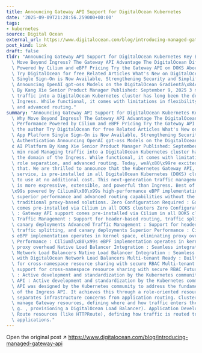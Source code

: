 ```yaml
---
title: Announcing Gateway API Support for DigitalOcean Kubernetes
date: '2025-09-09T21:28:56.259000+00:00'
tags:
- kubernetes
source: Digital Ocean
external_url: https://www.digitalocean.com/blog/introducing-managed-gateway-api
post_kind: link
draft: false
tldr: "Announcing Gateway API Support for DigitalOcean Kubernetes Key Benefits Why\
  \ Move Beyond Ingress? The Gateway API Advantage The DigitalOcean Difference: Performance\
  \ Powered by Cilium and eBPF Pricing Try the Gateway API on DOKS About the author\
  \ Try DigitalOcean for free Related Articles What's New on DigitalOcean App Platform\
  \ Single Sign-On is Now Available, Strengthening Security and Simplifying Authentication\
  \ Announcing OpenAI gpt-oss Models on the DigitalOcean Gradientâ\x84¢ AI Platform\
  \ By Kang Xie Senior Product Manager Published: September 9, 2025 3 min read Managing\
  \ traffic into a DigitalOcean Kubernetes cluster has long been the domain of the\
  \ Ingress. While functional, it comes with limitations in flexibility, role separation,\
  \ and advanced routing."
summary: "Announcing Gateway API Support for DigitalOcean Kubernetes Key Benefits\
  \ Why Move Beyond Ingress? The Gateway API Advantage The DigitalOcean Difference:\
  \ Performance Powered by Cilium and eBPF Pricing Try the Gateway API on DOKS About\
  \ the author Try DigitalOcean for free Related Articles What's New on DigitalOcean\
  \ App Platform Single Sign-On is Now Available, Strengthening Security and Simplifying\
  \ Authentication Announcing OpenAI gpt-oss Models on the DigitalOcean Gradientâ\x84\
  ¢ AI Platform By Kang Xie Senior Product Manager Published: September 9, 2025 3\
  \ min read Managing traffic into a DigitalOcean Kubernetes cluster has long been\
  \ the domain of the Ingress. While functional, it comes with limitations in flexibility,\
  \ role separation, and advanced routing. Today, weâ\x80\x99re excited to change\
  \ that. We are thrilled to announce that the Kubernetes Gateway API, as a managed\
  \ service, is pre-installed in all DigitalOcean Kubernetes (DOKS) clusters and ready\
  \ to use at no additional cost. This next-generation traffic management solution\
  \ is more expressive, extensible, and powerful than Ingress. Best of all, itâ\x80\
  \x99s powered by Ciliumâ\x80\x99s high-performance eBPF implementation, offering\
  \ superior performance and advanced routing capabilities without the overhead of\
  \ traditional proxy-based solutions. Zero Configuration Required : Gateway API support\
  \ comes pre-installed via Cilium in all DOKS clusters Zero Configuration Required\
  \ : Gateway API support comes pre-installed via Cilium in all DOKS clusters Advanced\
  \ Traffic Management : Support for header-based routing, traffic splitting, and\
  \ canary deployments Advanced Traffic Management : Support for header-based routing,\
  \ traffic splitting, and canary deployments Superior Performance : Ciliumâ\x80\x99\
  s eBPF implementation operates in kernel space, eliminating proxy overhead Superior\
  \ Performance : Ciliumâ\x80\x99s eBPF implementation operates in kernel space, eliminating\
  \ proxy overhead Native Load Balancer Integration : Seamless integration with DigitalOcean\
  \ Network Load Balancers Native Load Balancer Integration : Seamless integration\
  \ with DigitalOcean Network Load Balancers Multi-tenant Ready : Built-in support\
  \ for cross-namespace resource sharing with secure RBAC Multi-tenant Ready : Built-in\
  \ support for cross-namespace resource sharing with secure RBAC Future-Proof API\
  \ : Active development and standardization by the Kubernetes community Future-Proof\
  \ API : Active development and standardization by the Kubernetes community The Gateway\
  \ API was designed by the Kubernetes community to address the fundamental limitations\
  \ of the Ingress API. It achieves this through a role-oriented resource model that\
  \ separates infrastructure concerns from application routing. Cluster Operators\
  \ manage Gateway resources, defining where and how traffic enters the cluster (e.\
  \ g. , provisioning a DigitalOcean Load Balancer). Application Developers manage\
  \ Route resources (like HTTPRoute), defining how traffic is routed to their specific\
  \ applications."
---
```

Open the original post ↗ https://www.digitalocean.com/blog/introducing-managed-gateway-api
